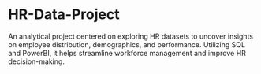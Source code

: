 # HR-Data-Project
An analytical project centered on exploring HR datasets to uncover insights on employee distribution, demographics, and performance. Utilizing SQL and PowerBI, it helps streamline workforce management and improve HR decision-making.
